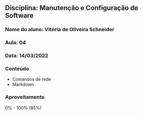 ## Disciplina: Manutenção e Configuração de Software
### Nome do aluno: Vitória de Oliveira Schneider
### Aula: 04
### Data: 14/03/2022

### Conteúdo
- Comandos de rede
- Markdown

### Aproveitamento
0% - 100% (85%)


